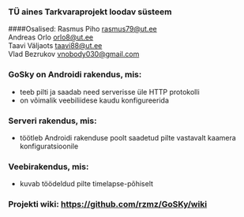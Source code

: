 ### TÜ aines Tarkvaraprojekt loodav süsteem
####Osalised:
Rasmus Piho <rasmus79@ut.ee>  
Andreas Orlo <orlo8@ut.ee>  
Taavi Väljaots <taavi88@ut.ee>  
Vlad Bezrukov <vnobody030@gmail.com>  

### GoSky on Androidi rakendus, mis:
* teeb pilti ja saadab need serverisse üle HTTP protokolli
* on võimalik veebiliidese kaudu konfigureerida

### Serveri rakendus, mis:
* töötleb Androidi rakenduse poolt saadetud pilte vastavalt kaamera konfiguratsioonile

### Veebirakendus, mis:
* kuvab töödeldud pilte timelapse-põhiselt

### Projekti wiki: https://github.com/rzmz/GoSKy/wiki
